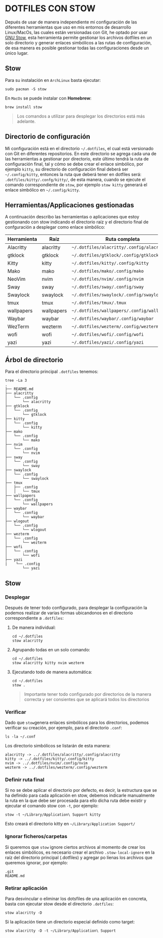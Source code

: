 # DOTFILES CON STOW

Depués de usar de manera independiente mi configuración de las diferentes herramientas que uso en mis entornos de desarrollo Linux/MacOs, las cuales están versionadas con Git, he optado por usar [GNU Stow](https://www.gnu.org/software/stow/), esta herramienta permite gestionar los archivos dotfiles en un solo directorio y generar enlaces simbólicos a las rutas de configuración, de esa manera es posible gestionar todas las configuraciones desde un único lugar.

## Stow

Para su instalación en `ArchLinux` basta ejecutar:

```shell
sudo pacman -S stow
```

En `MacOs` se puede instalar con **Homebrew**:

```shell
brew install stow
```

> Los comandos a utilizar para desplegar los directorios está más adelante.

## Directorio de configuración

Mi configuración está en el directorio `~/.dotfiles`, el cual está versionado con Git en diferentes repositorios. En este directorio se agrega cada una de las herramientas a gestionar por directorio, este último tendrá la ruta de configuración final, tal y cómo se debe crear el enlace simbólico, por ejemplo `kitty`, su directorio de configuración final deberá ser `~/.config/kitty`, entonces la ruta que deberá tener en dotfiles será: `.dotfiles/kitty/.confg/kitty/`, de esta manera, cuando se ejecute el comando correspondiente de `stow`, por ejemplo `stow kitty` generará el enlace simbólico en `~/.config/kitty`.

## Herramientas/Applicaciones gestionadas

A continuación describo las herramientas o aplicaciones que estoy gestionando con stow indicando el directorio raíz y el directorio final de confguración a desplegar como enlace simbólico:

| Herramienta | Raíz      | Ruta completa                             | Directorio final      |
| ----------- | --------- | ----------------------------------------- | --------------------- |
| Alacritty   | alacritty | `~/.dotfiles/alacritty/.config/alacritty` | `~/.config/alacritty` |
| gtklock     | gtklock   | `~/.dotfiles/gtklock/.config/gtklock`     | `~/.config/gtklock`   |
| Kitty       | kitty     | `~/.dotfiles/kitty/.config/kitty`         | `~/.config/kitty`     |
| Mako        | mako      | `~/.dotfiles/mako/.config/mako`           | `~/.config/mako`      |
| NeoVim      | nvim      | `~/.dotfiles/nvim/.config/nvim`           | `~/.config/nvim`      |
| Sway        | sway      | `~/.dotfiles/sway/.config/sway`           | `~/.config/sway`      |
| Swaylock    | swaylock  | `~/.dotfiles/swaylock/.config/swaylock`   | `~/.config/swaylock`  |
| tmux        | tmux      | `~/.dotfiles/tmux/.tmux`                  | `~/.tmux`             |
| wallpapers  | wallpapers| `~/.dotfiles/wallpapers/.config/wallpapers`| `~/.config/wallpapers`|
| Waybar      | waybar    | `~/.dotfiles/waybar/.config/waybar`       | `~/.config/waybar`    |
| WezTerm     | wezterm   | `~/.dotfiles/wezterm/.config/wezterm`     | `~/.config/wezterm`   |
| wofi        | wofi      | `~/.dotfiles/wofi/.config/wofi`           | `~/.config/wofi`      |
| yazi        | yazi      | `~/.dotfiles/yazi/.config/yazi`           | `~/.config/yazi`      |

## Árbol de directorio

Para el directorio principal `.dotfiles` tenemos:

```shell
tree -La 3
.
├── README.md
├── alacritty
│   └── .config
│       └── alacritty
├── gtklock
│   └── .config
│       └── gtklock
├── kitty
│   └── .config
│       └── kitty
├── mako
│   └── .config
│       └── mako
├── nvim
│   └── .config
│       └── nvim
├── sway
│   └── .config
│       └── sway
├── swaylock
│   └── .config
│       └── swaylock
├── tmux
│   ├── .config
│   │   └── tmux
├── wallpapers
│   └── .config
│       └── wallpapers
├── waybar
│   └── .config
│       └── waybar
├── wlogout
│   └── .config
│       └── wlogout
├── wezterm
│   └── .config
│       └── wezterm
├── wofi
│   └── .config
│       └── wofi
├── yazi
|    └── .config
        └── yazi
```

## Stow

### Desplegar

Después de tener todo configurado, para desplegar la configuración la podemos realizar de varias formas ubicandonos en el directorio correspondiente a `.dotfiles`:

1. De manera individual:
   
   ```shell
   cd ~/.dotfiles
   stow alacritty
   ```

2. Agrupando todas en un solo comando:
   
   ```shell
   cd ~/.dotfiles
   stow alacritty kitty nvim wezterm
   ```

3. Ejecutando todo de manera automática:
   
   ```shell
   cd ~/.dotfiles
   stow .
   ```
   
   > Importante tener todo configurado por directorios de la manera correcta y ser consientes que se aplicará todos los directorios 

### Verificar

Dado que `stow`genera enlaces simbólicos para los directorios, podemos verificar su creación, por ejemplo, para el directorio `.conf`:

```shell
ls -la ~/.conf
```

Los directorio simbólicos se listarán de esta manera:

```shell
alacritty -> ../.dotfiles/alacritty/.config/alacritty
kitty -> ../.dotfiles/kitty/.config/kitty
nvim -> ../.dotfiles/nvim/.config/nvim
wezterm -> ../.dotfiles/wezterm/.config/wezterm
```

### Definir ruta final

Si no se debe aplicar el directorio por defecto, es decir, la estructura que se ha definido para cada aplicación en stow, debemos indicarle manualmente la ruta en la que debe ser procesada para ello dicha ruta debe existir y ejecutar el comando stow con `-t`, por ejemplo:

```shell
stow -t ~/Library/Application\ Support kitty
```

Esto creará el directorio kitty en `~/Library/Application Support/`

### Ignorar ficheros/carpetas

Si queremos que `stow` ignore ciertos archivos al momento de crear los enlaces simbólicos, es necesario crear el archivo `.stow-local-ignore` en la raíz del directorio principal (.dotfiles) y agregar po líenas los archivos que queremos ignorar, por ejemplo:

```vim
.git
README.md
```

### Retirar aplicación

Para desvincular o eliminar los dotsfiles de una aplicación en concreta, basta con ejecutar stow desde el directorio `.dotfiles`:

```shell
stow alacritty -D
```

Si la aplicación tiene un directorio especial definido como target:

```shell
stow alacritty -D -t ~/Library/Application\ Support
```
